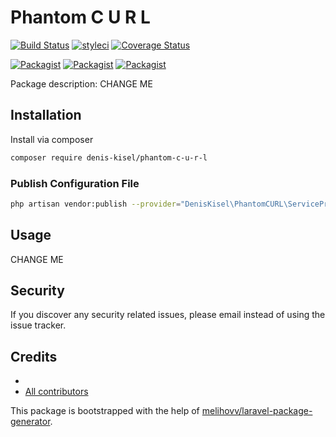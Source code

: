 # Phantom C U R L

[![Build Status](https://travis-ci.org/denis-kisel/phantom-c-u-r-l.svg?branch=master)](https://travis-ci.org/denis-kisel/phantom-c-u-r-l)
[![styleci](https://styleci.io/repos/CHANGEME/shield)](https://styleci.io/repos/CHANGEME)
[![Coverage Status](https://coveralls.io/repos/github/denis-kisel/phantom-c-u-r-l/badge.svg?branch=master)](https://coveralls.io/github/denis-kisel/phantom-c-u-r-l?branch=master)

[![Packagist](https://img.shields.io/packagist/v/denis-kisel/phantom-c-u-r-l.svg)](https://packagist.org/packages/denis-kisel/phantom-c-u-r-l)
[![Packagist](https://poser.pugx.org/denis-kisel/phantom-c-u-r-l/d/total.svg)](https://packagist.org/packages/denis-kisel/phantom-c-u-r-l)
[![Packagist](https://img.shields.io/packagist/l/denis-kisel/phantom-c-u-r-l.svg)](https://packagist.org/packages/denis-kisel/phantom-c-u-r-l)

Package description: CHANGE ME

## Installation

Install via composer
```bash
composer require denis-kisel/phantom-c-u-r-l
```

### Publish Configuration File

```bash
php artisan vendor:publish --provider="DenisKisel\PhantomCURL\ServiceProvider" --tag="config"
```

## Usage

CHANGE ME

## Security

If you discover any security related issues, please email 
instead of using the issue tracker.

## Credits

- [](https://github.com/denis-kisel/phantom-c-u-r-l)
- [All contributors](https://github.com/denis-kisel/phantom-c-u-r-l/graphs/contributors)

This package is bootstrapped with the help of
[melihovv/laravel-package-generator](https://github.com/melihovv/laravel-package-generator).
